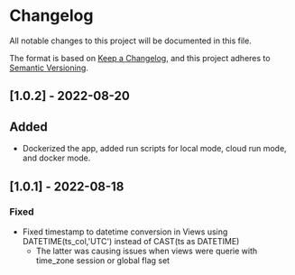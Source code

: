 # Changelog
All notable changes to this project will be documented in this file.

The format is based on [Keep a Changelog](https://keepachangelog.com/en/1.0.0/),
and this project adheres to [Semantic Versioning](https://semver.org/spec/v2.0.0.html).

## [1.0.2] - 2022-08-20
## Added 
- Dockerized the app, added run scripts for local mode, cloud run mode, and docker mode.

## [1.0.1] - 2022-08-18
### Fixed
- Fixed timestamp to datetime conversion in Views using DATETIME(ts_col,'UTC') instead of CAST(ts as DATETIME)
  - The latter was causing issues when views were querie with time_zone session or global flag set
